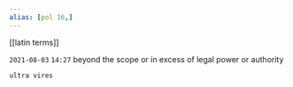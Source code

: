 ```yaml
---
alias: [pol 16,]
---
```

[[latin terms]]

`2021-08-03`  `14:27`
beyond the scope or in excess of legal power or authority
```query
ultra vires
```